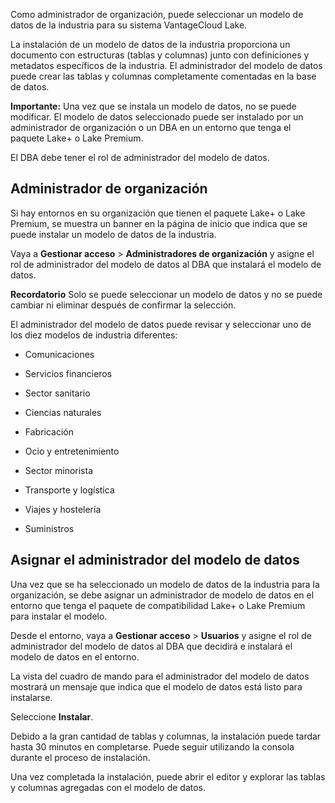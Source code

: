 Como administrador de organización, puede seleccionar un modelo de datos de la industria para su sistema VantageCloud Lake.

La instalación de un modelo de datos de la industria proporciona un documento con estructuras (tablas y columnas) junto con definiciones y metadatos específicos de la industria. El administrador del modelo de datos puede crear las tablas y columnas completamente comentadas en la base de datos.

**Importante:** Una vez que se instala un modelo de datos, no se puede modificar. El modelo de datos seleccionado puede ser instalado por un administrador de organización o un DBA en un entorno que tenga el paquete Lake+ o Lake Premium.

El DBA debe tener el rol de administrador del modelo de datos.

Administrador de organización
-----------------------------

Si hay entornos en su organización que tienen el paquete Lake+ o Lake Premium, se muestra un banner en la página de inicio que indica que se puede instalar un modelo de datos de la industria.

Vaya a **Gestionar acceso** \> **Administradores de organización** y asigne el rol de administrador del modelo de datos al DBA que instalará el modelo de datos.

**Recordatorio** Solo se puede seleccionar un modelo de datos y no se puede cambiar ni eliminar después de confirmar la selección.

El administrador del modelo de datos puede revisar y seleccionar uno de los diez modelos de industria diferentes:

-   Comunicaciones

-   Servicios financieros

-   Sector sanitario

-   Ciencias naturales

-   Fabricación

-   Ocio y entretenimiento

-   Sector minorista

-   Transporte y logística

-   Viajes y hostelería

-   Suministros

Asignar el administrador del modelo de datos
--------------------------------------------

Una vez que se ha seleccionado un modelo de datos de la industria para la organización, se debe asignar un administrador de modelo de datos en el entorno que tenga el paquete de compatibilidad Lake+ o Lake Premium para instalar el modelo.

Desde el entorno, vaya a **Gestionar acceso** \> **Usuarios** y asigne el rol de administrador del modelo de datos al DBA que decidirá e instalará el modelo de datos en el entorno.

La vista del cuadro de mando para el administrador del modelo de datos mostrará un mensaje que indica que el modelo de datos está listo para instalarse.

Seleccione **Instalar**.

Debido a la gran cantidad de tablas y columnas, la instalación puede tardar hasta 30 minutos en completarse. Puede seguir utilizando la consola durante el proceso de instalación.

Una vez completada la instalación, puede abrir el editor y explorar las tablas y columnas agregadas con el modelo de datos.
